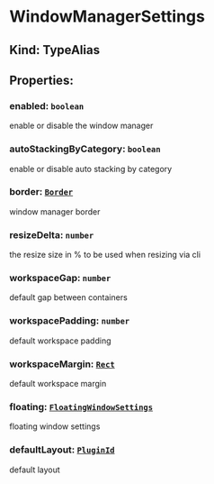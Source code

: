# **WindowManagerSettings**

## **Kind: TypeAlias**

## **Properties**:

### enabled: `boolean`

enable or disable the window manager

### autoStackingByCategory: `boolean`

enable or disable auto stacking by category

### border: [`Border`](./Border)

window manager border

### resizeDelta: `number`

the resize size in % to be used when resizing via cli

### workspaceGap: `number`

default gap between containers

### workspacePadding: `number`

default workspace padding

### workspaceMargin: [`Rect`](./Rect)

default workspace margin

### floating: [`FloatingWindowSettings`](./FloatingWindowSettings)

floating window settings

### defaultLayout: [`PluginId`](./PluginId)

default layout
